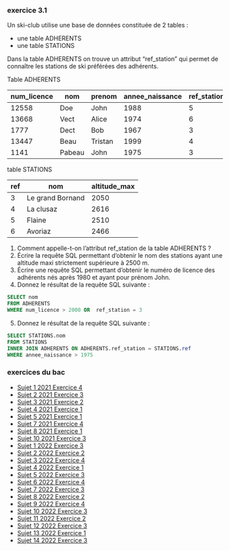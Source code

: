 ### exercice 3.1

Un ski-club utilise une base de données constituée de 2 tables :

- une table ADHERENTS
- une table STATIONS 

Dans la table ADHERENTS  on trouve un attribut “ref_station” qui permet de connaître les stations de ski préférées des adhérents.

Table ADHERENTS

| num_licence | nom    | prenom  | annee_naissance | ref_station |
| ----------- | ------ | ------- | --------------- | ----------- |
| 12558       | Doe    | John    | 1988            | 5           |
| 13668       | Vect   | Alice   | 1974            | 6           |
| 1777        | Dect   | Bob     | 1967            | 3           |
| 13447       | Beau   | Tristan | 1999            | 4           |
| 1141        | Pabeau | John    | 1975            | 3           |

table STATIONS

| ref | nom              | altitude_max |
| --- | ---------------- | ------------ |
| 3   | Le grand Bornand | 2050         |
| 4   | La clusaz        | 2616         |
| 5   | Flaine           | 2510         |
| 6   | Avoriaz          | 2466         |

1. Comment appelle-t-on l’attribut ref_station de la table ADHERENTS ?
2. Écrire la requête SQL permettant d’obtenir le nom des stations ayant une altitude maxi strictement supérieure à 2500 m.
3. Écrire une requête SQL permettant d’obtenir le numéro de licence des adhérents nés après 1980 et ayant pour prénom John.
4. Donnez le résultat de la requête SQL suivante :

```sql
SELECT nom 
FROM ADHERENTS 
WHERE num_licence > 2000 OR  ref_station = 3
```
5. Donnez le résultat de la requête SQL suivante :

```sql
SELECT STATIONS.nom
FROM STATIONS
INNER JOIN ADHERENTS ON ADHERENTS.ref_station = STATIONS.ref
WHERE annee_naissance > 1975
```

### exercices du bac

- [Sujet 1 2021 Exercice 4](https://pixees.fr/informatiquelycee/term/suj_bac/2021/sujet_1.pdf)
- [Sujet 2 2021 Exercice 3](https://pixees.fr/informatiquelycee/term/suj_bac/2021/sujet_2.pdf)
- [Sujet 3 2021 Exercice 2](https://pixees.fr/informatiquelycee/term/suj_bac/2021/sujet_3.pdf)
- [Sujet 4 2021 Exercice 1](https://pixees.fr/informatiquelycee/term/suj_bac/2021/sujet_4.pdf)
- [Sujet 5 2021 Exercice 1](https://pixees.fr/informatiquelycee/term/suj_bac/2021/sujet_5.pdf)
- [Sujet 7 2021 Exercice 4](https://pixees.fr/informatiquelycee/term/suj_bac/2021/sujet_7.pdf)
- [Sujet 8 2021 Exercice 1](https://pixees.fr/informatiquelycee/term/suj_bac/2021/sujet_8.pdf)
- [Sujet 10 2021 Exercice 3](https://pixees.fr/informatiquelycee/term/suj_bac/2021/sujet_10.pdf)
- [Sujet 1 2022 Exercice 3](https://pixees.fr/informatiquelycee/term/suj_bac/2022/sujet_01.pdf)
- [Sujet 2 2022 Exercice 2](https://pixees.fr/informatiquelycee/term/suj_bac/2022/sujet_02.pdf)
- [Sujet 3 2022 Exercice 4](https://pixees.fr/informatiquelycee/term/suj_bac/2022/sujet_03.pdf)
- [Sujet 4 2022 Exercice 1](https://pixees.fr/informatiquelycee/term/suj_bac/2022/sujet_04.pdf)
- [Sujet 5 2022 Exercice 3](https://pixees.fr/informatiquelycee/term/suj_bac/2022/sujet_05.pdf)
- [Sujet 6 2022 Exercice 4](https://pixees.fr/informatiquelycee/term/suj_bac/2022/sujet_06.pdf)
- [Sujet 7 2022 Exercice 3](https://pixees.fr/informatiquelycee/term/suj_bac/2022/sujet_07.pdf)
- [Sujet 8 2022 Exercice 2](https://pixees.fr/informatiquelycee/term/suj_bac/2022/sujet_08.pdf)
- [Sujet 9 2022 Exercice 4](https://pixees.fr/informatiquelycee/term/suj_bac/2022/sujet_09.pdf)
- [Sujet 10 2022 Exercice 3](https://pixees.fr/informatiquelycee/term/suj_bac/2022/sujet_10.pdf)
- [Sujet 11 2022 Exercice 2](https://pixees.fr/informatiquelycee/term/suj_bac/2022/sujet_11.pdf)
- [Sujet 12 2022 Exercice 3](https://pixees.fr/informatiquelycee/term/suj_bac/2022/sujet_12.pdf)
- [Sujet 13 2022 Exercice 1](https://pixees.fr/informatiquelycee/term/suj_bac/2022/sujet_13.pdf)
- [Sujet 14 2022 Exercice 3](https://pixees.fr/informatiquelycee/term/suj_bac/2022/sujet_14.pdf)

